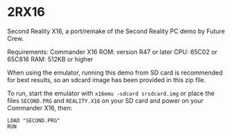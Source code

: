 # 2RX16

Second Reality X16, a port/remake of the Second Reality PC demo by Future Crew.

Requirements: Commander X16
ROM: version R47 or later
CPU: 65C02 or 65C816
RAM: 512KB or higher

When using the emulator, running this demo from SD card is recommended for
best results, so an sdcard image has been provided in this zip file. 

To run, start the emulator with `x16emu -sdcard srsdcard.img` or place
the files `SECOND.PRG` and `REALITY.X16` on your SD card and power on your
Commander X16, then:

```
LOAD "SECOND.PRG"
RUN
```
